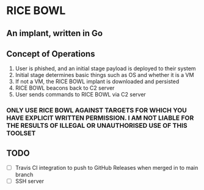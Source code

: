 # RICE BOWL

## An implant, written in Go

## Concept of Operations

1. User is phished, and an initial stage payload is deployed to their system
2. Initial stage determines basic things such as OS and whether it is a VM
3. If not a VM, the RICE BOWL implant is downloaded and persisted
4. RICE BOWL beacons back to C2 server
5. User sends commands to RICE BOWL via C2 server

### ONLY USE RICE BOWL AGAINST TARGETS FOR WHICH YOU HAVE EXPLICIT WRITTEN PERMISSION. I AM NOT LIABLE FOR THE RESULTS OF ILLEGAL OR UNAUTHORISED USE OF THIS TOOLSET

## TODO

- [ ] Travis CI integration to push to GitHub Releases when merged in to main branch
- [ ] SSH server